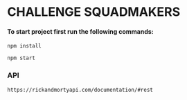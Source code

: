 # CHALLENGE SQUADMAKERS

#### To start project first run the following commands:

`npm install`

`npm start`

### API

`https://rickandmortyapi.com/documentation/#rest`

